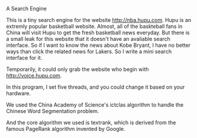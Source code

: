 A Search Engine

This is a tiny search engine for the website http://nba.hupu.com.
Hupu is an extremly popular basketball website. Almost, all of the baskteball fans in China will visit Hupu to get the fresh basketball news everyday. But there is a small leak for this website that it doesn't have an avaliable search interface. So if I want to know the news about Kobe Bryant, I have no better ways than click the related news for Lakers. So I write a mini search interface for it.

Temporarily, it could only grab the website who begin with http://voice.hupu.com.

In this program, I set five threads, and you could change it based on your hardware.

We used the China Academy of Science's ictclas algorithm to handle the Chinese Word Segmentation problem.

And the core algorithm we used is textrank, which is derived from the famous PageRank algorithm invented by Google.

